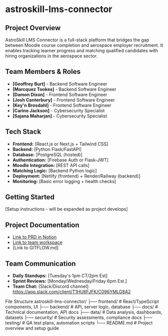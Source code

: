 # astroskill-lms-connector
## Project Overview
AstroSkill LMS Connector is a full-stack platform that bridges the gap between Moodle course completion and aerospace employer recruitment. It enables tracking learner progress and matching qualified candidates with hiring organizations in the aerospace sector.

## Team Members & Roles
- **[Geoffrey Burt]** - Backend Software Engineer
- **[Marcquez Tookes]** - Backend Software Engineer
- **[Damon Dixon]** - Frontend Software Engineer
- **[Josh Canterbury]** - Frontend Software Engineer
- **[Key'n Brosdahl]** - Frontend Software Engineer
- **[Carine Jackson]** - Cybersecurity Specialist
- **[Sajana Maharjan]** - Cybersecurity Specialist

## Tech Stack
- **Frontend:** [React.js or Next.js + Tailwind CSS]
- **Backend:** [Python Flask/FastAPI]
- **Database:** [PostgreSQL (hosted)]
- **Authentication:** [Firebase Auth or Flask-JWT]
- **Moodle Integration:** [REST API calls]
- **Matching Logic:** [Backend Python logic]
- **Deployment:** [Netlify (frontend) + Render/Railway (backend)]
- **Monitoring:** [Basic error logging + health checks]

## Getting Started
[Setup instructions - will be expanded as project develops]

## Project Documentation
- [Link to PRD in Notion](https://www.notion.so/codingtemple/AstroSkill-PRD-Participants-237d15b03f0a800eae76e41e8c09ffac?source=copy_link)
- [Link to team workspace](https://app.slack.com/client/T1HU6FJFK/C096YMLG8A2)
- [Link to GITFLOW.md]

## Team Communication
- **Daily Standups:** [Tuesday's 1pm CT/2pm Est]
- **Sprint Reviews:** [Monday/Wednesday/Friday 6pm Est.]
- **Team Chat:** [Slack/Discord channel]: https://app.slack.com/client/T1HU6FJFK/C096YMLG8A2

File Structure
astroskill-lms-connector/
├── frontend/           # React/TypeScript components, UI
├── backend/            # API, server logic, database
├── docs/              # Technical documentation, API docs
├── data/              # Data analysis, dashboards, datasets
├── security/          # Security assessments, compliance docs
├── testing/           # QA test plans, automation scripts
└── README.md          # Project overview and setup guide
